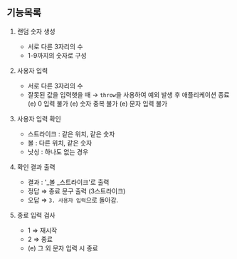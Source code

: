 ## 기능목록

1. 랜덤 숫자 생성
    - 서로 다른 3자리의 수
    - 1-9까지의 숫자로 구성

2. 사용자 입력
    - 서로 다른 3자리의 수
    - 잘못된 값을 입력햇을 때 → `throw`을 사용하여 예외 발생 후 애플리케이션 종료
    (e) 0 입력 불가
    (e) 숫자 중복 불가
    (e) 문자 입력 불가
    
3. 사용자 입력 확인
    - 스트라이크 : 같은 위치, 같은 숫자
    - 볼 : 다른 위치, 같은 숫자
    - 낫싱 : 하나도 없는 경우

4.  확인 결과 출력
    - 결과 : '_볼 _스트라이크'로 출력
    - 정답 ⇒  종료 문구 출력 (3스트라이크)
    - 오답 ⇒ `3. 사용자 입력`으로 돌아감.

5.  종료 입력 검사
    - 1  ⇒ 재시작
    - 2 ⇒ 종료
    - (e) 그 외 문자 입력 시 종료